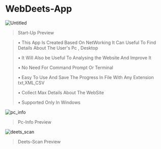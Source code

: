 # WebDeets-App

![Untitled](https://user-images.githubusercontent.com/107568580/197456339-dad9e380-b4db-431c-ac72-7942e19e1944.png)

>Start-Up Preview

>• This App Is Created Based On NetWorking It Can Useful To Find Details About The User's Pc , Desktop
>
>• It Will Also be Useful To Analysing the Website And Improve It
>
>• No Need For Command Prompt Or Terminal
>
>• Easy To Use And Save The Progress In File With Any Extension txt,XML,CSV
>
>• Collect Max Details About The WebSite 
>
>• Supported Only In Windows


![pc_info](https://user-images.githubusercontent.com/107568580/197766502-5148d8cc-af01-4bae-b6e4-f95d6eea6859.png)

> Pc-Info Preview

![deets_scan](https://user-images.githubusercontent.com/107568580/197766612-a0519810-19f3-405d-8c37-7ded53d961ae.png)

> Deets-Scan Preview
